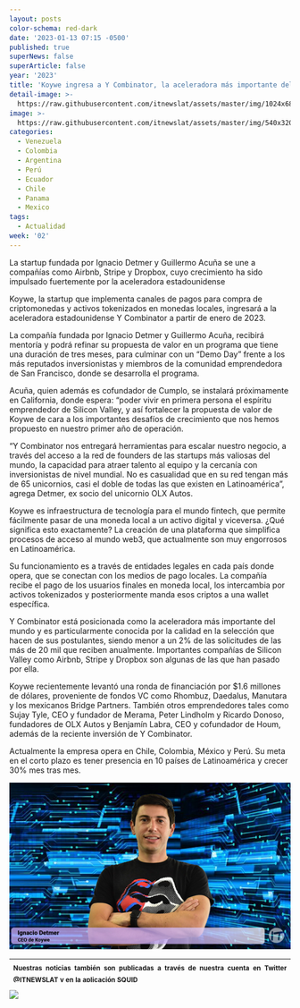 ```yaml
---
layout: posts
color-schema: red-dark
date: '2023-01-13 07:15 -0500'
published: true
superNews: false
superArticle: false
year: '2023'
title: 'Koywe ingresa a Y Combinator, la aceleradora más importante del mundo'
detail-image: >-
  https://raw.githubusercontent.com/itnewslat/assets/master/img/1024x680/Ignacio-Detmer-g.jpg
image: >-
  https://raw.githubusercontent.com/itnewslat/assets/master/img/540x320/Ignacio-Detmer-p.jpg
categories:
  - Venezuela
  - Colombia
  - Argentina
  - Perú
  - Ecuador
  - Chile
  - Panama
  - Mexico
tags:
  - Actualidad
week: '02'
---
```

La startup fundada por Ignacio Detmer y Guillermo Acuña se une a compañías como Airbnb, Stripe y Dropbox, cuyo crecimiento ha sido impulsado fuertemente por la aceleradora estadounidense

Koywe, la startup que implementa canales de pagos para compra de criptomonedas y activos tokenizados en monedas locales, ingresará a la aceleradora estadounidense Y Combinator a partir de enero de 2023.

La compañía fundada por Ignacio Detmer y Guillermo Acuña, recibirá mentoría y podrá refinar su propuesta de valor en un programa que tiene una duración de tres meses, para culminar con un “Demo Day” frente a los más reputados inversionistas y miembros de la comunidad emprendedora de San Francisco, donde se desarrolla el programa.

Acuña, quien además es cofundador de Cumplo, se instalará próximamente en California, donde espera: “poder vivir en primera persona el espíritu emprendedor de Silicon Valley, y así fortalecer la propuesta de valor de Koywe de cara a los importantes desafíos de crecimiento que nos hemos propuesto en nuestro primer año de operación.

“Y Combinator nos entregará herramientas para escalar nuestro negocio, a través del acceso a la red de founders de las startups más valiosas del mundo, la capacidad para atraer talento al equipo y la cercanía con inversionistas de nivel mundial. No es casualidad que en su red tengan más de 65 unicornios, casi el doble de todas las que existen en Latinoamérica”, agrega Detmer, ex socio del unicornio OLX Autos.

Koywe es infraestructura de tecnología para el mundo fintech, que permite fácilmente pasar de una moneda local a un activo digital y viceversa. ¿Qué significa esto exactamente? La creación de una plataforma que simplifica procesos de acceso al mundo web3, que actualmente son muy engorrosos en Latinoamérica.

Su funcionamiento es a través de entidades legales en cada país donde opera, que se conectan con los medios de pago locales. La compañía recibe el pago de los usuarios finales en moneda local, los intercambia por activos tokenizados y posteriormente manda esos criptos a una wallet específica.

Y Combinator está posicionada como la aceleradora más importante del mundo y es particularmente conocida por la calidad en la selección que hacen de sus postulantes, siendo menor a un 2% de las solicitudes de las más de 20 mil que reciben anualmente. Importantes compañías de Silicon Valley como Airbnb, Stripe y Dropbox son algunas de las que han pasado por ella.

Koywe recientemente levantó una ronda de financiación por $1.6 millones de dólares, proveniente de fondos VC como Rhombuz, Daedalus, Manutara y los mexicanos Bridge Partners. También otros emprendedores tales como Sujay Tyle, CEO y fundador de Merama, Peter Lindholm y Ricardo Donoso, fundadores de OLX Autos y Benjamín Labra, CEO y cofundador de Houm, además de la reciente inversión de Y Combinator.

Actualmente la empresa opera en Chile, Colombia, México y Perú. Su meta en el corto plazo es tener presencia en 10 países de Latinoamérica y crecer 30% mes tras mes.

![](https://raw.githubusercontent.com/itnewslat/assets/master/img/540x320/Ignacio-Detmer-p.jpg)

<table style="height: 42px;" width="569">
<tbody>
<tr>
<td style="text-align: justify;"><sub><strong>Nuestras noticias también son publicadas a través de nuestra cuenta en Twitter <a href="https://twitter.com/itnewslat?lang=es">@ITNEWSLAT</a> y en la aplicación <a href="https://squidapp.co/en/">SQUID</a></strong></sub></td>
</tr>
</tbody>
</table>

<img src="https://tracker.metricool.com/c3po.jpg?hash=56f88a41e39ab42c063cc51676587a04"/>